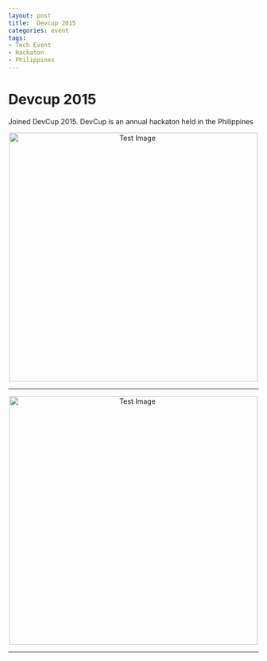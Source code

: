 ```yaml
---
layout: post
title:  Devcup 2015
categories: event
tags:
- Tech Event
- Hackaton
- Philippines
---
```


<h1 id="heading1">Devcup 2015</h1>

<p>Joined DevCup 2015. DevCup is an annual hackaton held in the Philippines</p>

<center>
<img class="responsive" src="https://user-images.githubusercontent.com/7882308/32687434-20e460fc-c6f7-11e7-9287-e0544114b5f5.jpg" width="500px" alt="Test Image" />

<hr/>

<img class="responsive" src="https://user-images.githubusercontent.com/7882308/32687435-212b8c52-c6f7-11e7-807c-7cd7868acff0.jpg" width="500px" alt="Test Image" />
<hr/>

</center>
